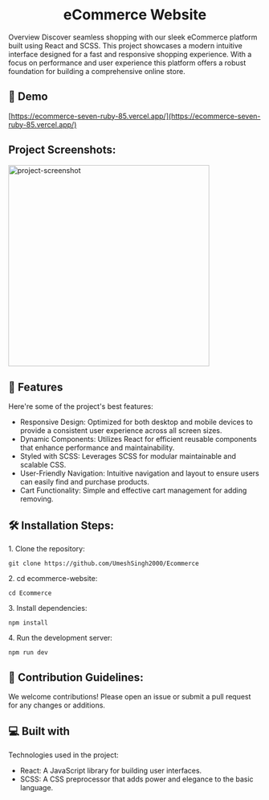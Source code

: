 <h1 align="center" id="title">eCommerce Website</h1>

<p id="description">Overview Discover seamless shopping with our sleek eCommerce platform built using React and SCSS. This project showcases a modern intuitive interface designed for a fast and responsive shopping experience. With a focus on performance and user experience this platform offers a robust foundation for building a comprehensive online store.</p>

<h2>🚀 Demo</h2>

[https://ecommerce-seven-ruby-85.vercel.app/](https://ecommerce-seven-ruby-85.vercel.app/)

<h2>Project Screenshots:</h2>

<img src="sdd.jpk" alt="project-screenshot" width="400" height="400/">

  
  
<h2>🧐 Features</h2>

Here're some of the project's best features:

*   Responsive Design: Optimized for both desktop and mobile devices to provide a consistent user experience across all screen sizes.
*   Dynamic Components: Utilizes React for efficient reusable components that enhance performance and maintainability.
*   Styled with SCSS: Leverages SCSS for modular maintainable and scalable CSS.
*   User-Friendly Navigation: Intuitive navigation and layout to ensure users can easily find and purchase products.
*   Cart Functionality: Simple and effective cart management for adding removing.

<h2>🛠️ Installation Steps:</h2>

<p>1. Clone the repository:</p>

```
git clone https://github.com/UmeshSingh2000/Ecommerce
```

<p>2. cd ecommerce-website:</p>

```
cd Ecommerce
```

<p>3. Install dependencies:</p>

```
npm install
```

<p>4. Run the development server:</p>

```
npm run dev
```

<h2>🍰 Contribution Guidelines:</h2>

We welcome contributions! Please open an issue or submit a pull request for any changes or additions.

  
  
<h2>💻 Built with</h2>

Technologies used in the project:

*   React: A JavaScript library for building user interfaces.
*   SCSS: A CSS preprocessor that adds power and elegance to the basic language.
